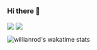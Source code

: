 ### Hi there 👋

<!--
**Fayst2D/Fayst2D** is a ✨ _special_ ✨ repository because its `README.md` (this file) appears on your GitHub profile.

Here are some ideas to get you started:

- 🔭 I’m currently working on ...
- 🌱 I’m currently learning ...
- 👯 I’m looking to collaborate on ...
- 🤔 I’m looking for help with ...
- 💬 Ask me about ...
- 📫 How to reach me: ...
- 😄 Pronouns: ...
- ⚡ Fun fact: ...
-->


<img align="center" src ="https://github-readme-stats.vercel.app/api?username=Fayst2D&show_icons=true&theme=radical"/>
<img align="center" src ="https://github-readme-stats.vercel.app/api/top-langs/?username=Fayst2D&layout=compact&hide=QMake&theme=radical"/>








![willianrod's wakatime stats](https://github-readme-stats.vercel.app/api/wakatime?username=Fayst2D&theme=radical)

